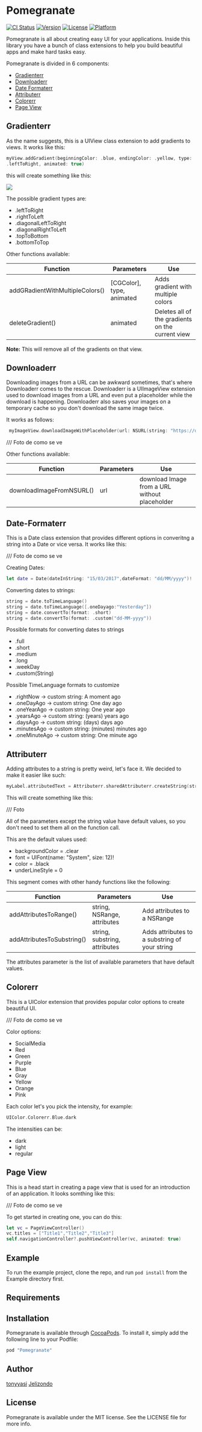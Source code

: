 # Pomegranate

[![CI Status](http://img.shields.io/travis/tonyyasi/Pomegranate.svg?style=flat)](https://travis-ci.org/tonyyasi/Pomegranate)
[![Version](https://img.shields.io/cocoapods/v/Pomegranate.svg?style=flat)](http://cocoapods.org/pods/Pomegranate)
[![License](https://img.shields.io/cocoapods/l/Pomegranate.svg?style=flat)](http://cocoapods.org/pods/Pomegranate)
[![Platform](https://img.shields.io/cocoapods/p/Pomegranate.svg?style=flat)](http://cocoapods.org/pods/Pomegranate)

Pomegranate is all about creating easy UI for your applications. Inside
this library you have a bunch of class extensions to help you build
beautiful apps and make hard tasks easy.

Pomegranate is divided in 6 components:

- [Gradienterr](#gradienterr)
- [Downloaderr](#downloaderr)
- [Date Formaterr](#date-formaterr)
- [Attributerr](#attributerr)
- [Colorerr](#colorerr)
- [Page View](#page-view)

## Gradienterr

As the name suggests, this is a UIView class extension to add gradients
to views. It works like this:
```swift
myView.addGradient(beginningColor: .blue, endingColor: .yellow, type:
.leftToRight, animated: true)

```


this will create something like this:

![](http://i.imgur.com/MAx1irh.gif)

The possible gradient types are:
- .leftToRight
- .rightToLeft
- .diagonalLeftToRight
- .diagonalRightToLeft
- .topToBottom
- .bottomToTop

Other functions available:

Function | Parameters| Use
------------ | ------------ | -------------
addGRadientWithMultipleColors() | [CGColor], type, animated | Adds gradient with multiple colors
deleteGradient() | animated | Deletes all of the gradients on the current view


**Note:** This will remove all of the gradients on that view.



## Downloaderr

Downloading images from a URL can be awkward sometimes, that's where
Downloaderr comes to the rescue. Downloaderr is a UIImageView extension used
to  download images from a URL and even put a placeholder while the download
is happening. Downloaderr also saves your images on a temporary cache so
you don't download the same image twice.

It works as follows:

```swift
 myImageView.downloadImageWithPlaceholder(url: NSURL(string: "https://upload.wikimedia.org/wikipedia/en/3/39/Wakerlink.jpg")!, placeholder: UIImage(named: "placeholder")!)

```

/// Foto de como se ve

Other functions available:

Function | Parameters|Use
------------ | ------------ | -------------
downloadImageFromNSURL() | url | download Image from a URL without placeholder


## Date-Formaterr

This is a Date class extension that provides different options in converitng a string into a Date or vice versa.
It works like this:

/// Foto de como se ve

Creating Dates:
```swift
let date = Date(dateInString: "15/03/2017",dateFormat: "dd/MM/yyyy")!

```

Converting dates to strings:
```swift
string = date.toTimeLanguage()
string = date.toTimeLanguage([.oneDayago:"Yesterday"])
string = date.convertTo(format: .short)
string = date.convertTo(format: .custom("dd-MM-yyyy"))

```

Possible formats for converting dates to strings
- .full
- .short
- .medium
- .long
- .weekDay
- .custom(String)

Possible TimeLanguage formats to customize
- .rightNow -> custom string: A moment ago
- .oneDayAgo -> custom string: One day ago
- .oneYearAgo -> custom string: One year ago
- .yearsAgo -> custom string: (years) years ago
- .daysAgo -> custom string: (days) days ago
- .minutesAgo -> custom string: (minutes) minutes ago
- .oneMinuteAgo -> custom string: One minute ago


## Attributerr

Adding attributes to a string is pretty weird, let's face it. We decided
to make it easier like such:

```swift
myLabel.attributedText = Attributerr.sharedAttributerr.createString(string: "Hello World!", backgroundColor: .red, font: .systemFont(ofSize: 20), color: .blue, underLineStyle: 0)
```

This will create something like this:


/// Foto

All of the parameters except the string value have default values, so you don't need to set them
all on the function call.

This are the default values used:

- backgroundColor = .clear
- font = UIFont(name: "System", size: 12)!
- color = .black
- underLineStyle = 0

This segment comes with other handy functions like the following:

Function | Parameters|Use
------------ | ------------ | -------------
addAttributesToRange() | string, NSRange, attributes |Add attributes to a NSRange
addAttributesToSubstring() | string, substring, attributes |Adds attributes to a substring of your string

The attributes parameter is the list of available parameters that have
default values.


## Colorerr
This is a UIColor extension that provides popular color options to
create beautiful UI.

/// Foto de como se ve

Color options:
- SocialMedia
- Red
- Green
- Purple
- Blue
- Gray
- Yellow
- Orange
- Pink

Each color let's you pick the intensity, for example:

```swift
UIColor.Colorerr.Blue.dark
```

The intensities can be:

- dark
- light
- regular


## Page View

This is a head start in creating a page view that is used for an introduction of an application. It looks somthing like this:

/// Foto de como se ve

To get started in creating one, you can do this:
```swift
let vc = PageViewController()
vc.titles = ["Title1","Title2","Title3"]
self.navigationController?.pushViewController(vc, animated: true)

```

## Example

To run the example project, clone the repo, and run `pod install` from the Example directory first.

## Requirements

## Installation

Pomegranate is available through [CocoaPods](http://cocoapods.org). To install
it, simply add the following line to your Podfile:

```ruby
pod "Pomegranate"
```

## Author

[tonyyasi](https://github.com/tonyyasi)
[Jelizondo](https://github.com/jelizondo)

## License

Pomegranate is available under the MIT license. See the LICENSE file for more info.
